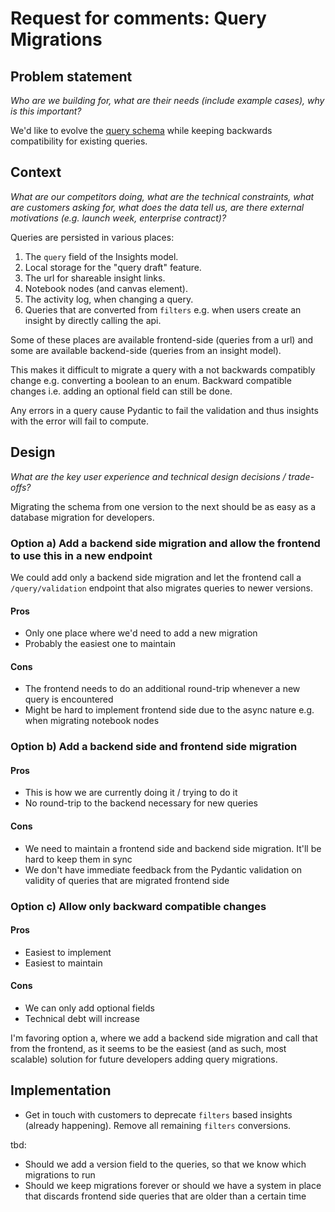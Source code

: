 # Request for comments: Query Migrations

## Problem statement

_Who are we building for, what are their needs (include example cases), why is this important?_

We'd like to evolve the [query schema](https://github.com/PostHog/posthog/blob/master/frontend/src/queries/schema/index.ts) while keeping backwards compatibility for existing queries.

## Context

_What are our competitors doing, what are the technical constraints, what are customers asking for, what does the data tell us, are there external motivations (e.g. launch week, enterprise contract)?_

Queries are persisted in various places:

1. The `query` field of the Insights model.
2. Local storage for the "query draft" feature.
3. The url for shareable insight links.
4. Notebook nodes (and canvas element).
5. The activity log, when changing a query.
6. Queries that are converted from `filters` e.g. when users create an insight by directly calling the api.

Some of these places are available frontend-side (queries from a url) and some are available backend-side (queries from an insight model).

This makes it difficult to migrate a query with a not backwards compatibly change e.g. converting a boolean to an enum. Backward compatible changes i.e. adding an optional field can still be done.

Any errors in a query cause Pydantic to fail the validation and thus insights with the error will fail to compute.

## Design

_What are the key user experience and technical design decisions / trade-offs?_

Migrating the schema from one version to the next should be as easy as a database migration for developers.

### Option a) Add a backend side migration and allow the frontend to use this in a new endpoint

We could add only a backend side migration and let the frontend call a `/query/validation` endpoint that also migrates queries to newer versions.

#### Pros

-   Only one place where we'd need to add a new migration
-   Probably the easiest one to maintain

#### Cons

-   The frontend needs to do an additional round-trip whenever a new query is encountered
-   Might be hard to implement frontend side due to the async nature e.g. when migrating notebook nodes

### Option b) Add a backend side and frontend side migration

#### Pros

-   This is how we are currently doing it / trying to do it
-   No round-trip to the backend necessary for new queries

#### Cons

-   We need to maintain a frontend side and backend side migration. It'll be hard to keep them in sync
-   We don't have immediate feedback from the Pydantic validation on validity of queries that are migrated frontend side

### Option c) Allow only backward compatible changes

#### Pros

-   Easiest to implement
-   Easiest to maintain

#### Cons

-   We can only add optional fields
-   Technical debt will increase

I'm favoring option a, where we add a backend side migration and call that from the frontend, as it seems to be the easiest (and as such, most scalable) solution for future developers adding query migrations.

## Implementation

-   Get in touch with customers to deprecate `filters` based insights (already happening). Remove all remaining `filters` conversions.

tbd:

-   Should we add a version field to the queries, so that we know which migrations to run
-   Should we keep migrations forever or should we have a system in place that discards frontend side queries that are older than a certain time
